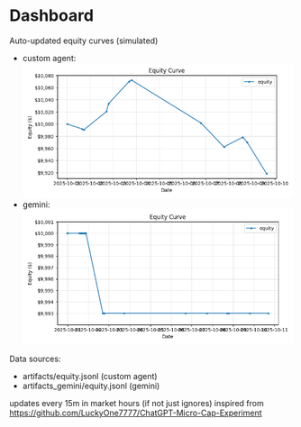 # Dashboard

Auto-updated equity curves (simulated)

- custom agent: ![Equity Curve](artifacts/equity.png?v=c58288f)
- gemini: ![Equity Curve (Gemini)](artifacts_gemini/equity.png?v=c58288f)

Data sources:
- artifacts/equity.jsonl (custom agent)
- artifacts_gemini/equity.jsonl (gemini)

updates every 15m in market hours (if not just ignores)
inspired from https://github.com/LuckyOne7777/ChatGPT-Micro-Cap-Experiment